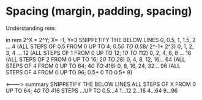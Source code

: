 <h1> Spacing (margin, padding, spacing) </h1>

Understanding rem:

in rem
2^X * 2^Y; X= -1, Y=3
SNIPPETIFY THE BELOW LINES
0, 0.5, 1, 1.5, 2 ... 4 (ALL STEPS OF 0.5 FROM 0 UP TO 4; 0.5*0 TO 0.5*8/ 2^-1* 2^3)
0, 1, 2, 3, 4 ... 12    (ALL STEPS OF 1 FROM 0 UP TO 12; 1*0 TO 1*12)
0, 2, 4, 6, 8 ... 16    (ALL STEPS OF 2 FROM 0 UP TO 16; 2*0 TO 2*8)
0, 4, 8, 12, 16... 64   (ALL STEPS OF 4 FROM 0 UP TO 64; 4*0 TO 4*16)
0, 8, 16, 24, 32... 96   (ALL STEPS OF 4 FROM 0 UP TO 96; 0.5* 0 TO 0.5* 8)

<---> summary
SNIPPETIFY THE BELOW LINES
ALL STEPS OF X FROM 0 UP TO 64; 4*0 TO 4*16
STEPS ...UP TO
0.5...4 1...12 2...16 4...64 9...96